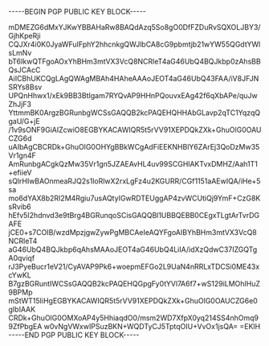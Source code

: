 -----BEGIN PGP PUBLIC KEY BLOCK-----

mDMEZG6dMxYJKwYBBAHaRw8BAQdAzq5So8gO0DfFZDuRvSQXOLJBY3/GjhKpeRji
CQJXr4i0K0JyaWFuIFphY2hhcnkgQWJlbCA8cG9pbmtjb21wYW55QGdtYWlsLmNv
bT6IkwQTFgoAOxYhBHm3mtVX3VcQ8NCRleT4aG46UbQ4BQJkbp0zAhsBBQsJCAcC
AiICBhUKCQgLAgQWAgMBAh4HAheAAAoJEOT4aG46UbQ43FAA/iV8JFJNSRYs8Bsv
UPQnHhwx1/xEk9BB3BtIgam7RYQvAP9HHnPQouvxEAg42f6qXbAPe/quJwZhJjF3
YttmmBK0ArgzBGRunbgWCSsGAQQB2kcPAQEHQHHAbGLavp2qTC1YqzqQgaU/G+jE
/1v9sONF9GiAIZcwiO8EGBYKACAWIQR5t5rVV91XEPDQkZXk+GhuOlG0OAUCZG6d
uAIbAgCBCRDk+GhuOlG0OHYgBBkWCgAdFiEEKNHBlY6ZArEj3QoDzMw35Vr1gn4F
AmRunbgACgkQzMw35Vr1gn5JZAEAvHL4uv99SCGHlAKTvxDMHZ/Aah1T1+efiieV
sQlrHIwBAOnmeaRJQ2s1loRlwX2rxLgFz4u2KGURR/CGf1151aAEwIQA/iHe+5sa
mo6dYAX8b2RI2M4Rgiu7usAQtyIGwRDTEUggAP4zvWCUtiQj9YmF+CzG8KsRvib6
hEfv5I2hdnvd3e9tBrg4BGRunqoSCisGAQQBl1UBBQEBB0CEgxTLgtArTvrDGAFE
jCE0+s7COIB/wzdMpzjgwZywPgMBCAeIeAQYFgoAIBYhBHm3mtVX3VcQ8NCRleT4
aG46UbQ4BQJkbp6qAhsMAAoJEOT4aG46UbQ4LiIA/idXzQdwC37IZGQTgA0qviqf
rJ3PyeBucr1eV21/CyAVAP9Pk6+woepmEFGo2L9UaN4nRRLxTDCSi0ME43xcYwKL
B7gzBGRuntIWCSsGAQQB2kcPAQEHQGpgFy0tYVl7A6f7+wS129iLMOhIHuZ9BPMp
mStWT15IiHgEGBYKACAWIQR5t5rVV91XEPDQkZXk+GhuOlG0OAUCZG6e0gIbIAAK
CRDk+GhuOlG0OMXoAP4y5HhiaqdO0/msm2WD7XfpX0yq214SS4nhOmq99ZfPbgEA
w0vNgVWxwIPSuzBKN+WQDTyCJ5TptqOIU+VvOx1jsQA=
=EKlH
-----END PGP PUBLIC KEY BLOCK-----
